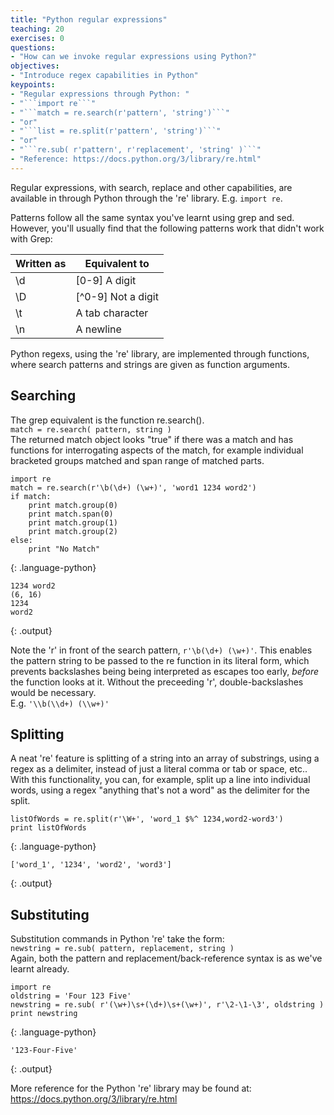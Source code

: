 ```yaml
---
title: "Python regular expressions"
teaching: 20
exercises: 0
questions:
- "How can we invoke regular expressions using Python?"
objectives:
- "Introduce regex capabilities in Python"
keypoints:
- "Regular expressions through Python: "
- "```import re```"
- "```match = re.search(r'pattern', 'string')```"
- "or"
- "```list = re.split(r'pattern', 'string')```"
- "or"
- "```re.sub( r'pattern', r'replacement', 'string' )```"
- "Reference: https://docs.python.org/3/library/re.html"
---
```


Regular expressions, with search, replace and other capabilities, are available in through
Python through the 're' library.  E.g. ```import re```.  

Patterns follow all the same syntax you've learnt using grep and sed.
However, you'll usually find that the following patterns work that didn't work with Grep:  
  
Written as | Equivalent to
----|----
\\d | [0-9] A digit
\\D | [^0-9] Not a digit
\\t | A tab character
\\n | A newline

  

Python regexs, using the 're' library, are implemented through functions, where search patterns
and strings are given as function arguments.  
  
## Searching

The grep equivalent is the function re.search().  
```match = re.search( pattern, string )```  
The returned match object looks "true" if there was a match and has functions for interrogating 
aspects of the match, for example individual bracketed groups matched and span range of matched 
parts.

~~~
import re
match = re.search(r'\b(\d+) (\w+)', 'word1 1234 word2')
if match:
    print match.group(0)
    print match.span(0)
    print match.group(1)
    print match.group(2)
else:
    print "No Match"
~~~
{: .language-python}
~~~
1234 word2
(6, 16)
1234
word2
~~~
{: .output}

Note the 'r' in front of the search pattern, ```r'\b(\d+) (\w+)'```.  This enables the pattern 
string to be passed to the re function in its literal form, which prevents backslashes being
being interpreted as escapes too early, *before* the function looks at it.  Without the preceeding
'r', double-backslashes would be necessary.  
E.g. ```'\\b(\\d+) (\\w+)'```



## Splitting

A neat 're' feature is splitting of a string into an array of substrings, using a regex as a 
delimiter, instead of just a literal comma or tab or space, etc.. With this functionality,
you can, for example, split up a line into individual words, using a regex "anything that's 
not a word" as the delimiter for the split.

~~~
listOfWords = re.split(r'\W+', 'word_1 $%^ 1234,word2-word3')
print listOfWords
~~~
{: .language-python}
~~~
['word_1', '1234', 'word2', 'word3']
~~~
{: .output}



## Substituting

Substitution commands in Python 're' take the form:  
```newstring = re.sub( pattern, replacement, string )```  
Again, both the pattern and replacement/back-reference syntax is as we've learnt already.

~~~
import re
oldstring = 'Four 123 Five'
newstring = re.sub( r'(\w+)\s+(\d+)\s+(\w+)', r'\2-\1-\3', oldstring )
print newstring
~~~
{: .language-python}
~~~
'123-Four-Five'
~~~
{: .output}

  

More reference for the Python 're' library may be found at: 
https://docs.python.org/3/library/re.html
